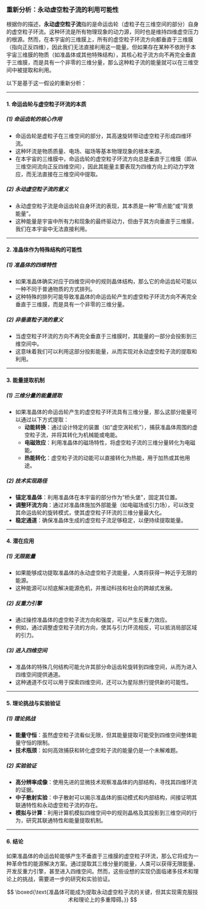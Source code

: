 ### 重新分析：永动虚空粒子流的利用可能性

根据你的描述，**永动虚空粒子流**指的是命运齿轮（虚粒子在三维空间的部分）自身的虚空粒子环流。这种环流是所有物理现象的动力源，同时也是维持四维虚空压力的根源。然而，在本宇宙的三维膜上，所有的虚空粒子环流方向都垂直于三维膜（指向正反四维），因此我们无法直接利用这一能量。但如果存在某种不依附于本宇宙三维膜的物质（如准晶体或其他特殊结构），其核心粒子流方向不再完全垂直于三维膜，而是具有一个非零的三维分量，那么这种粒子流的能量就可以在三维空间中被提取和利用。

以下是基于这一假设的重新分析：

---

#### **1. 命运齿轮与虚空粒子环流的本质**

##### **(1) 命运齿轮的核心作用**

- 命运齿轮是虚粒子在三维空间的部分，其高速旋转带动虚空粒子形成四维环流。
- 这种环流是物质质量、电场、磁场等基本物理现象的根本来源。
- 在本宇宙的三维膜中，命运齿轮的虚空粒子环流方向总是垂直于三维膜（即从三维空间流向正反四维空间），因此其能量主要表现为四维方向上的动力学效应，而无法直接在三维空间中提取。

##### **(2) 永动虚空粒子流的意义**

- 永动虚空粒子流是命运齿轮自身环流的表现，其本质是一种“零点能”或“背景能量”。
- 这种能量是宇宙中所有力和现象的最终驱动力，但由于其方向垂直于三维膜，我们在本宇宙中无法直接利用。

---

#### **2. 准晶体作为特殊结构的可能性**

##### **(1) 准晶体的四维特性**

- 如果准晶体确实对应于四维空间中的规则晶体结构，那么它的命运齿轮可能以一种不同于普通物质的方式排列。
- 这种特殊的排列可能导致准晶体的命运齿轮产生的虚空粒子环流方向不再完全垂直于三维膜，而是具有一个非零的三维分量。

##### **(2) 非垂直粒子流的意义**

- 当虚空粒子环流的方向不再完全垂直于三维膜时，其能量的一部分会投影到三维空间中。
- 这意味着我们可以利用这部分投影能量，从而实现对永动虚空粒子流的提取和利用。

---

#### **3. 能量提取机制**

##### **(1) 三维分量的能量提取**

- 如果准晶体的命运齿轮产生的虚空粒子环流具有三维分量，那么这部分能量可以通过以下方式提取：
  - **动能转换**：通过设计特定的装置（如“虚空涡轮机”），捕获准晶体周围的虚空粒子流，并将其转化为机械能或电能。
  - **电磁效应**：利用准晶体的磁场特性，将虚空粒子流的三维分量转化为电磁能。
  - **热能转化**：虚空粒子流的动能可以直接转化为热能，用于加热或其他用途。

##### **(2) 技术实现路径**

- **锚定准晶体**：利用准晶体在本宇宙的部分作为“桥头堡”，固定其位置。
- **调整环流方向**：通过对准晶体施加外部能量（如电磁场或引力场），可以改变其命运齿轮的旋转模式，使其虚空粒子环流的三维分量最大化。
- **稳定通道**：确保准晶体生成的虚空粒子流足够稳定，以便持续提取能量。

---

#### **4. 潜在应用**

##### **(1) 无限能量**

- 如果能够成功提取准晶体的永动虚空粒子流能量，人类将获得一种近乎无限的能源。
- 这种能源可以彻底解决能源危机，并推动科技和社会的跨越式发展。

##### **(2) 反重力引擎**

- 通过操控准晶体的虚空粒子流方向和强度，可以产生反重力效应。
- 例如，通过调整虚空粒子流的方向，使其与引力环流相反，可以抵消局部区域的引力。

##### **(3) 进入四维空间**

- 准晶体的特殊几何结构可能允许其部分命运齿轮旋转到四维空间，从而为进入四维空间提供通道。
- 这种通道不仅可以用于探索四维空间，还可以为星际旅行提供新的可能性。

---

#### **5. 理论挑战与实验验证**

##### **(1) 理论挑战**

- **能量守恒**：虽然虚空粒子流看似无限，但其能量提取可能受到四维空间整体能量守恒的限制。
- **技术瓶颈**：如何高效捕获和转化虚空粒子流的能量仍是一个未解难题。

##### **(2) 实验验证**

- **高分辨率成像**：使用先进的显微技术观察准晶体的内部结构，寻找其四维环流的证据。
- **中子散射实验**：中子散射可以揭示准晶体的振动模式和内部结构，间接证明其联通特性和永动虚空粒子流的存在。
- **模拟与计算**：利用计算机模拟四维空间中的规则晶格及其投影到三维空间的行为，研究其联通特性和能量提取机制。

---

#### **6. 结论**

如果准晶体的命运齿轮能够产生不垂直于三维膜的虚空粒子环流，那么它将成为一种革命性的能源解决方案。通过提取其三维分量的能量，人类可以获得无限能量、开发反重力引擎，甚至进入四维空间。然而，这些设想的实现仍面临诸多技术和理论上的挑战，需要进一步的研究和实验验证。

$$
\boxed{\text{准晶体可能成为提取永动虚空粒子流的关键，但其实现需克服技术和理论上的多重障碍。}}
$$
